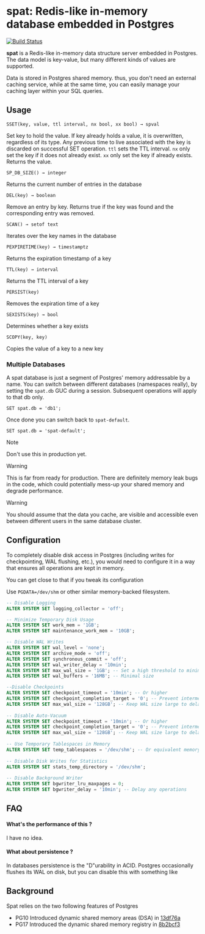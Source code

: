 # spat: Redis-like in-memory database embedded in Postgres

[![Build Status](https://github.com/Florents-Tselai/spat/actions/workflows/build.yml/badge.svg)](https://github.com/Florents-Tselai/spat/actions)

**spat** is a Redis-like in-memory data structure server embedded in Postgres. 
The data model is key-value, but many different kinds of values are supported.

Data is stored in Postgres shared memory.
thus, you don't need an external caching service,
while at the same time, you can easily manage 
your caching layer within your SQL queries.

## Usage 

`SSET(key, value, ttl interval, nx bool, xx bool) → spval`

Set key to hold the value. If key already holds a value, it is overwritten, regardless of its type.
Any previous time to live associated with the key is discarded on successful SET operation.
`ttl` sets the TTL interval. 
`nx` only set the key if it does not already exist.
`xx` only set the key if already exists.
Returns the value.

`SP_DB_SIZE() → integer`

Returns the current number of entries in the database

`DEL(key) → boolean`

Remove an entry by key.  Returns true if the key was found and the corresponding entry was removed.

`SCAN() → setof text`

Iterates over the key names in the database

`PEXPIRETIME(key) → timestamptz`

Returns the expiration timestamp of a key 

`TTL(key) → interval`

Returns the TTL interval of a key

`PERSIST(key)`

Removes the expiration time of a key

`SEXISTS(key) → bool`

Determines whether a key exists

`SCOPY(key, key)`

Copies the value of a key to a new key

### Multiple Databases 

A spat database is just a segment of Postgres' memory addressable by a name.
You can switch between different databases (namespaces really),
by setting the `spat.db` GUC during a session.
Subsequent operations will apply to that db only.

```tsql
SET spat.db = 'db1';
```

Once done you can switch back to `spat-default`.

```tsql
SET spat.db = 'spat-default';
```

> [!NOTE]
> Don't use this in production yet.

> [!WARNING]
> This is far from ready for production.
> There are definitely memory leak bugs in the code,
> which could potentially mess-up your shared memory
> and degrade performance.

> [!WARNING]
> You should assume that the data you cache, are visible
> and accessible even between different users in the same database cluster.

## Configuration

To completely disable disk access 
in Postgres (including writes for checkpointing, WAL flushing, etc.), 
you would need to configure it in a way that ensures all operations are kept in memory.

You can get close to that if you tweak its configuration

Use `PGDATA=/dev/shm` or other similar memory-backed filesystem.

```sql
-- Disable Logging
ALTER SYSTEM SET logging_collector = 'off';

-- Minimize Temporary Disk Usage
ALTER SYSTEM SET work_mem = '1GB';
ALTER SYSTEM SET maintenance_work_mem = '10GB';

-- Disable WAL Writes
ALTER SYSTEM SET wal_level = 'none';
ALTER SYSTEM SET archive_mode = 'off';
ALTER SYSTEM SET synchronous_commit = 'off';
ALTER SYSTEM SET wal_writer_delay = '10min';
ALTER SYSTEM SET max_wal_size = '1GB'; -- Set a high threshold to minimize flushing
ALTER SYSTEM SET wal_buffers = '16MB'; -- Minimal size

--Disable Checkpoints
ALTER SYSTEM SET checkpoint_timeout = '10min'; -- Or higher
ALTER SYSTEM SET checkpoint_completion_target = '0'; -- Prevent intermediate flushes
ALTER SYSTEM SET max_wal_size = '128GB'; -- Keep WAL size large to delay checkpoints
      
-- Disable Auto-Vacuum
ALTER SYSTEM SET checkpoint_timeout = '10min'; -- Or higher
ALTER SYSTEM SET checkpoint_completion_target = '0'; -- Prevent intermediate flushes
ALTER SYSTEM SET max_wal_size = '128GB'; -- Keep WAL size large to delay checkpoints
      
-- Use Temporary Tablespaces in Memory
ALTER SYSTEM SET temp_tablespaces = '/dev/shm'; -- Or equivalent memory-backed filesystem
      
-- Disable Disk Writes for Statistics
ALTER SYSTEM SET stats_temp_directory = '/dev/shm';
      
-- Disable Background Writer
ALTER SYSTEM SET bgwriter_lru_maxpages = 0;
ALTER SYSTEM SET bgwriter_delay = '10min'; -- Delay any operations
```
## FAQ 

#### What's the performance of this ?

I have no idea.

#### What about persistence ?

In databases persistence is the "D"urability in ACID.
Postgres occasionally flushes its WAL on disk,
but you can disable this with something like 

## Background

Spat relies on the two following features of Postgres

- PG10 Introduced dynamic shared memory areas (DSA) in [13df76a](https://github.com/postgres/postgres/commit/13df76a)
- PG17 Introduced the dynamic shared memory registry in [8b2bcf3](https://github.com/postgres/postgres/commit/8b2bcf3)
